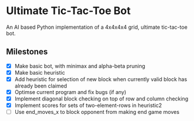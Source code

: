 # Ultimate Tic-Tac-Toe Bot
An AI based Python implementation of a 4x4x4x4 grid, ultimate tic-tac-toe bot.

## Milestones
- [x] Make basic bot, with minimax and alpha-beta pruning
- [x] Make basic heuristic
- [x] Add heuristic for selection of new block when currently valid block has already been claimed
- [x] Optimse current program and fix bugs (if any)
- [x] Implement diagonal block checking on top of row and column checking
- [x] Implement scores for sets of two-element-rows in heuristic2
- [ ] Use end_moves_x to block opponent from making end game moves 
